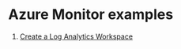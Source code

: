 
# Azure Monitor examples

1. [Create a Log Analytics Workspace](create-log-analytics-workspace/README.md)

<!-- workflow.run() 

  exit 0
  
  -->
